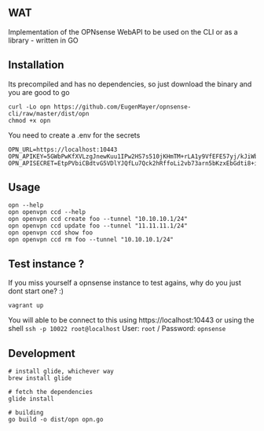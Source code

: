 ## WAT

Implementation of the OPNsense WebAPI to be used on the CLI or as a library - written in GO

## Installation

Its precompiled and has no dependencies, so just download the binary and you are good to go

    curl -Lo opn https://github.com/EugenMayer/opnsense-cli/raw/master/dist/opn
    chmod +x opn

You need to create a .env for the secrets

    OPN_URL=https://localhost:10443
    OPN_APIKEY=5GWbPwKfXVLzgJnewKuu1IPw2HS7s510jKHmTM+rLA1y9VfEFE57yj/kJiWbXREB0EgpBK48u4gnyign
    OPN_APISECRET=EtpPVbiCBdtvG5VDlYJQfLu7Qck2hRffoLi2vb73arn5bKzxEbGdti8+iZetgc9eHABJy6XYG6/UsW/1
       
## Usage

    opn --help
    opn openvpn ccd --help
    opn openvpn ccd create foo --tunnel "10.10.10.1/24"
    opn openvpn ccd update foo --tunnel "11.11.11.1/24"
    opn openvpn ccd show foo
    opn openvpn ccd rm foo --tunnel "10.10.10.1/24"

## Test instance ?

If you miss yourself a opnsense instance to test agains, why do you just dont start one? :)

    vagrant up

You will able to be connect to this using https://localhost:10443 or using the shell `ssh -p 10022 root@localhost`
User: `root` / Password: `opnsense`

## Development

    # install glide, whichever way
    brew install glide

    # fetch the dependencies
    glide install
    
    # building
    go build -o dist/opn opn.go

